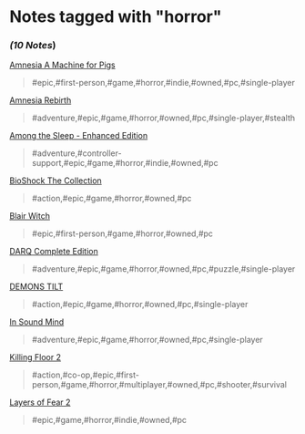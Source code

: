# Notes tagged with "horror"

### _(10 Notes_)

[Amnesia A Machine for Pigs](./../Amnesia%20A%20Machine%20for%20Pigs.html)
> #epic,#first-person,#game,#horror,#indie,#owned,#pc,#single-player

[Amnesia Rebirth](./../Amnesia%20Rebirth.html)
> #adventure,#epic,#game,#horror,#owned,#pc,#single-player,#stealth

[Among the Sleep - Enhanced Edition](./../Among%20the%20Sleep%20-%20Enhanced%20Edition.html)
> #adventure,#controller-support,#epic,#game,#horror,#indie,#owned,#pc

[BioShock The Collection](./../BioShock%20The%20Collection.html)
> #action,#epic,#game,#horror,#owned,#pc

[Blair Witch](./../Blair%20Witch.html)
> #epic,#first-person,#game,#horror,#owned,#pc

[DARQ Complete Edition](./../DARQ%20Complete%20Edition.html)
> #adventure,#epic,#game,#horror,#owned,#pc,#puzzle,#single-player

[DEMONS TILT](./../DEMONS%20TILT.html)
> #action,#epic,#game,#horror,#owned,#pc,#single-player

[In Sound Mind](./../In%20Sound%20Mind.html)
> #adventure,#epic,#game,#horror,#owned,#pc,#single-player

[Killing Floor 2](./../Killing%20Floor%202.html)
> #action,#co-op,#epic,#first-person,#game,#horror,#multiplayer,#owned,#pc,#shooter,#survival

[Layers of Fear 2](./../Layers%20of%20Fear%202.html)
> #epic,#game,#horror,#indie,#owned,#pc


